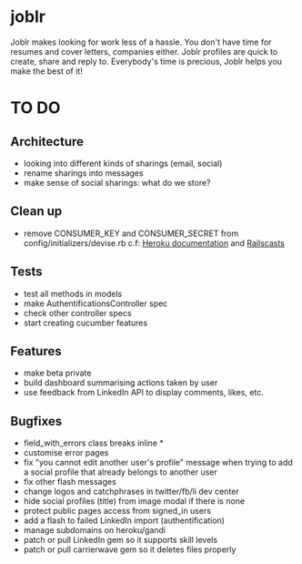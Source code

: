 joblr
=====

Joblr makes looking for work less of a hassle.
You don't have time for resumes and cover letters, companies either.
Joblr profiles are quick to create, share and reply to.
Everybody's time is precious, Joblr helps you make the best of it!


TO DO
=====

Architecture
------------

- looking into different kinds of sharings (email, social)
- rename sharings into messages
- make sense of social sharings: what do we store?

Clean up
--------

- remove CONSUMER_KEY and CONSUMER_SECRET from config/initializers/devise.rb
  c.f: [Heroku documentation](https://devcenter.heroku.com/articles/config-vars) and [Railscasts](http://railscasts.com/episodes/235-devise-and-omniauth-revised)

Tests
-----

- test all methods in models
- make AuthentificationsController spec
- check other controller specs
- start creating cucumber features

Features
--------

- make beta private
- build dashboard summarising actions taken by user
- use feedback from LinkedIn API to display comments, likes, etc.


Bugfixes
--------

- field_with_errors class breaks inline *
- customise error pages
- fix "you cannot edit another user's profile" message when trying to add a social profile that already belongs to another user
- fix other flash messages
- change logos and catchphrases in twitter/fb/li dev center
- hide social profiles (title) from image modal if there is none
- protect public pages access from signed_in users
- add a flash to failed LinkedIn import (authentification)
- manage subdomains on heroku/gandi
- patch or pull LinkedIn gem so it supports skill levels
- patch or pull carrierwave gem so it deletes files properly